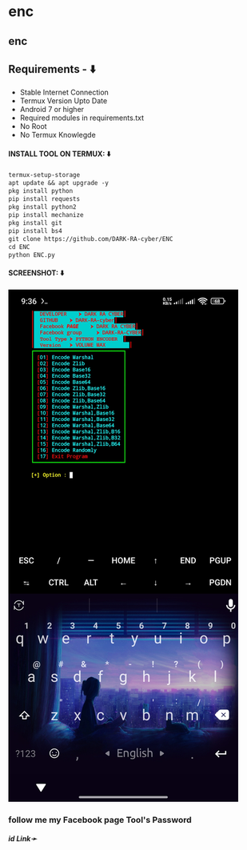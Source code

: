 # enc
## enc

## Requirements - ⬇️
- Stable Internet Connection
- Termux Version Upto Date
- Android 7 or higher
- Required modules in requirements.txt
- No Root
- No Termux Knowlegde

#### INSTALL TOOL ON TERMUX: ⬇️
```
termux-setup-storage
apt update && apt upgrade -y
pkg install python
pip install requests
pkg install python2
pip install mechanize
pkg install git 
pip install bs4
git clone https://github.com/DARK-RA-cyber/ENC
cd ENC
python ENC.py
```




#### SCREENSHOT: ⬇️
![logo](https://github.com/DARK-RA-cyber/ENC/blob/main/Screenshot_2025-07-30-21-36-28-082_com.termux.jpg)

<h3> follow me my Facebook page  Tool's Password</h3>
<h5>id  Link➛ <a href="https://www.facebook.com/profile.php?id=61578165737556>Click Here</a></h5>
